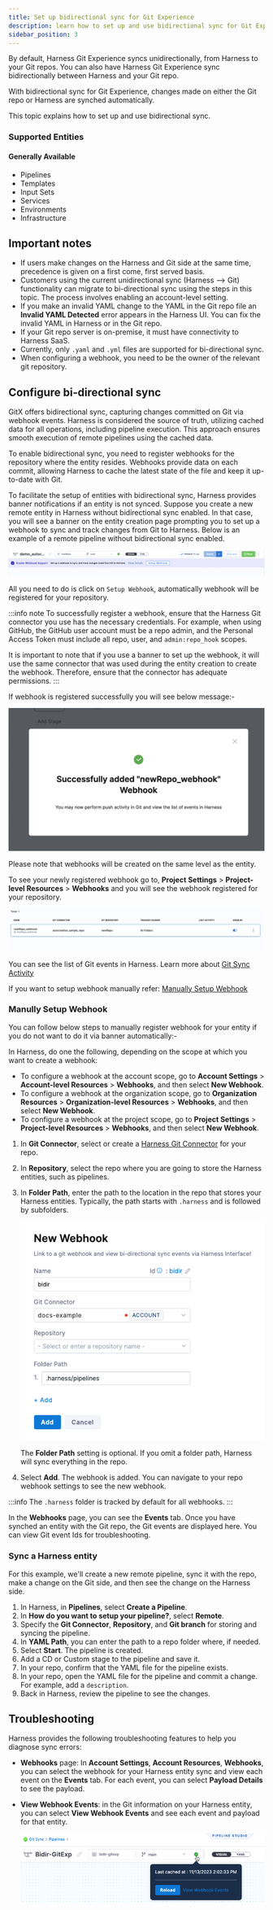 ```yaml
---
title: Set up bidirectional sync for Git Experience
description: learn how to set up and use bidirectional sync for Git Experience.
sidebar_position: 3
---
```


By default, Harness Git Experience syncs unidirectionally, from Harness to your Git repos. You can also have Harness Git Experience sync bidirectionally between Harness and your Git repo.

With bidirectional sync for Git Experience, changes made on either the Git repo or Harness are synched automatically.

This topic explains how to set up and use bidirectional sync.

### Supported Entities

#### Generally Available
- Pipelines
- Templates
- Input Sets
- Services
- Environments
- Infrastructure

## Important notes

- If users make changes on the Harness and Git side at the same time, precedence is given on a first come, first served basis.
- Customers using the current unidirectional sync (Harness --> Git) functionality can migrate to bi-directional sync using the steps in this topic. The process involves enabling an account-level setting. 
- If you make an invalid YAML change to the YAML in the Git repo file an **Invalid YAML Detected** error appears in the Harness UI. You can fix the invalid YAML in Harness or in the Git repo.
- If your Git repo server is on-premise, it must have connectivity to Harness SaaS. 
- Currently, only `.yaml` and `.yml` files are supported for bi-directional sync.
- When configuring a webhook, you need to be the owner of the relevant git repository.


## Configure bi-directional sync

GitX offers bidirectional sync, capturing changes committed on Git via webhook events. Harness is considered the source of truth, utilizing cached data for all operations, including pipeline execution. This approach ensures smooth execution of remote pipelines using the cached data.

To enable bidirectional sync, you need to register webhooks for the repository where the entity resides. Webhooks provide data on each commit, allowing Harness to cache the latest state of the file and keep it up-to-date with Git.

To facilitate the setup of entities with bidirectional sync, Harness provides banner notifications if an entity is not synced. Suppose you create a new remote entity in Harness without bidirectional sync enabled. In that case, you will see a banner on the entity creation page prompting you to set up a webhook to sync and track changes from Git to Harness. Below is an example of a remote pipeline without bidirectional sync enabled.

![](./static/webhook_register_pipelinestudio.png)

All you need to do is click on `Setup Webhook`, automatically webhook will be registered for your repository.

:::info note
To successfully register a webhook, ensure that the Harness Git connector you use has the necessary credentials. For example, when using GitHub, the GitHub user account must be a repo admin, and the Personal Access Token must include all repo, user, and `admin:repo_hook` scopes.

It is important to note that if you use a banner to set up the webhook, it will use the same connector that was used during the entity creation to create the webhook. Therefore, ensure that the connector has adequate permissions.
:::

If webhook is registered successfully you will see below message:-

![](./static/success_webhook_registered.png)

Please note that webhooks will be created on the same level as the entity.

To see your newly registered webhook go to, **Project Settings** > **Project-level Resources** > **Webhooks** and you will see the webhook registered for your repository.

![](./static/webhook_register_page.png)

You can see the list of Git events in Harness. Learn more about [Git Sync Activity](./git-sync-health-page.md)

If you want to setup webhook manually refer: [Manually Setup Webhook](./gitexp-bidir-sync-setup/#manully-setup-webhook)

### Manully Setup Webhook

You can follow below steps to manually register webhook for your entity if you do not want to do it via banner automatically:-


 In Harness, do one the following, depending on the scope at which you want to create a webhook: 

  - To configure a webhook at the account scope, go to **Account Settings** > **Account-level Resources** > **Webhooks**, and then select **New Webhook**.
  - To configure a webhook at the organization scope, go to **Organization Resources** > **Organization-level Resources** > **Webhooks**, and then select **New Webhook**.
  - To configure a webhook at the project scope, go to **Project Settings** > **Project-level Resources** > **Webhooks**, and then select **New Webhook**.

1. In **Git Connector**, select or create a [Harness Git Connector](/docs/platform/connectors/code-repositories/ref-source-repo-provider/git-hub-connector-settings-reference) for your repo.
2. In **Repository**, select the repo where you are going to store the Harness entities, such as pipelines.
3. In **Folder Path**, enter the path to the location in the repo that stores your Harness entities. Typically, the path starts with `.harness` and is followed by subfolders.
   
   ![picture 1](static/794c4a80c5fb3a9d9c3e290781ce64fa99bd788ea8106f786d1d75776dae164a.png)  

   The **Folder Path** setting is optional. If you omit a folder path, Harness will sync everything in the repo.

4. Select **Add**. The webhook is added. You can navigate to your repo webhook settings to see the new webhook.

:::info
The `.harness` folder is tracked by default for all webhooks.
:::

In the **Webhooks** page, you can see the **Events** tab. Once you have synched an entity with the Git repo, the Git events are displayed here. You can view Git event Ids for troubleshooting.

### Sync a Harness entity

For this example, we'll create a new remote pipeline, sync it with the repo, make a change on the Git side, and then see the change on the Harness side.

1. In Harness, in **Pipelines**, select **Create a Pipeline**.
2. In **How do you want to setup your pipeline?**, select **Remote**.
3. Specify the **Git Connector**, **Repository**, and **Git branch** for storing and syncing the pipeline.
4. In **YAML Path**, you can enter the path to a repo folder where, if needed.
5. Select **Start**. The pipeline is created.
6. Add a CD or Custom stage to the pipeline and save it.
7. In your repo, confirm that the YAML file for the pipeline exists.
8. In your repo, open the YAML file for the pipeline and commit a change. For example, add a `description`.
9. Back in Harness, review the pipeline to see the changes.


## Troubleshooting

Harness provides the following troubleshooting features to help you diagnose sync errors:

- **Webhooks** page: In **Account Settings**, **Account Resources**, **Webhooks**, you can select the webhook for your Harness entity sync and view each event on the **Events** tab. For each event, you can select **Payload Details** to see the payload.
- **View Webhook Events**: in the Git information on your Harness entity, you can select **View Webhook Events** and see each event and payload for that entity.
  
  ![picture 2](static/73011f2a1eb78aaef5b0cbe0fc162bdaf451ef49b934020e7e97c3bb4cb0075d.png)  


